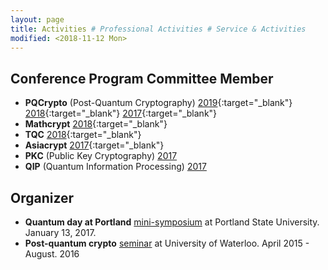 ```yaml
---
layout: page
title: Activities # Professional Activities # Service & Activities
modified: <2018-11-12 Mon>
---
```

## Conference Program Committee Member

* **PQCrypto** (Post-Quantum Cryptography) [2019](http://pqcrypto2019.org/){:target="_blank"} [2018](http://www.math.fau.edu/pqcrypto2018/){:target="_blank"} [2017](https://2017.pqcrypto.org/conference/){:target="_blank"}
* **Mathcrypt** [2018](https://crypto.iacr.org/2018/affevents/mathcrypt/page.html){:target="_blank"}
* **TQC** [2018](https://www.tqc2018.org/){:target="_blank"}
* **Asiacrypt** [2017](http://asiacrypt.iacr.org/2017/){:target="_blank"}
*   **PKC** (Public Key Cryptography) [2017](http://www.iacr.org/workshops/pkc2017/index.php)
*   **QIP** (Quantum Information Processing) [2017](https://www.stationq.com/qip-2017/)

## Organizer

*  **Quantum day at Portland** [mini-symposium]({{base}}/activity/w17qpdx) at Portland State University. January 13, 2017.
*   **Post-quantum crypto** [seminar](https://sites.google.com/site/uwaterloopqcrypto/) at University of Waterloo. April 2015 - August. 2016

